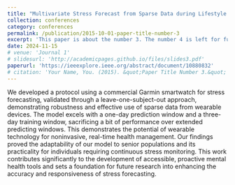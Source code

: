 ```yaml
---
title: "Multivariate Stress Forecast from Sparse Data during Lifestyle Interventions"
collection: conferences
category: conferences
permalink: /publication/2015-10-01-paper-title-number-3
excerpt: 'This paper is about the number 3. The number 4 is left for future work.'
date: 2024-11-15
# venue: 'Journal 1'
# slidesurl: 'http://academicpages.github.io/files/slides3.pdf'
paperurl: 'https://ieeexplore.ieee.org/abstract/document/10880832'
# citation: 'Your Name, You. (2015). &quot;Paper Title Number 3.&quot; <i>Journal 1</i>. 1(3).'
---
```


We developed a protocol using a commercial Garmin smartwatch for stress forecasting, validated through a leave-one-subject-out approach, demonstrating robustness and effective use of sparse data from wearable devices. The model excels with a one-day prediction window and a three-day training window, sacrificing a bit of performance over extended predicting windows. This demonstrates the potential of wearable technology for noninvasive, real-time health management. Our findings proved the adaptability of our model to senior populations and its practicality for individuals requiring continuous stress monitoring. This work contributes significantly to the development of accessible, proactive mental health tools and sets a foundation for future research into enhancing the accuracy and responsiveness of stress forecasting.